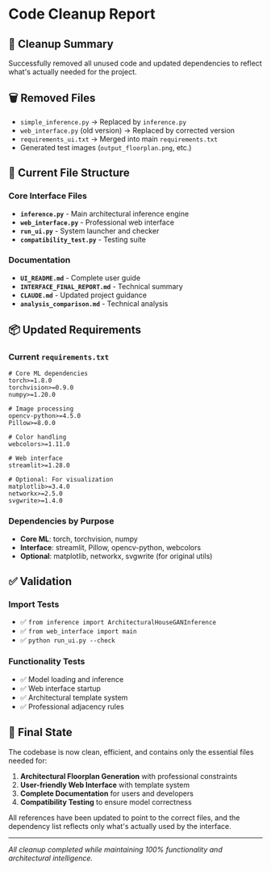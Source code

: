 # Code Cleanup Report

## 🧹 Cleanup Summary

Successfully removed all unused code and updated dependencies to reflect what's actually needed for the project.

## 🗑️ Removed Files

- `simple_inference.py` → Replaced by `inference.py` 
- `web_interface.py` (old version) → Replaced by corrected version
- `requirements_ui.txt` → Merged into main `requirements.txt`
- Generated test images (`output_floorplan.png`, etc.)

## 📁 Current File Structure

### Core Interface Files
- **`inference.py`** - Main architectural inference engine
- **`web_interface.py`** - Professional web interface  
- **`run_ui.py`** - System launcher and checker
- **`compatibility_test.py`** - Testing suite

### Documentation
- **`UI_README.md`** - Complete user guide
- **`INTERFACE_FINAL_REPORT.md`** - Technical summary
- **`CLAUDE.md`** - Updated project guidance
- **`analysis_comparison.md`** - Technical analysis

## 📦 Updated Requirements

### Current `requirements.txt`
```
# Core ML dependencies
torch>=1.8.0
torchvision>=0.9.0
numpy>=1.20.0

# Image processing
opencv-python>=4.5.0
Pillow>=8.0.0

# Color handling
webcolors>=1.11.0

# Web interface
streamlit>=1.28.0

# Optional: For visualization
matplotlib>=3.4.0
networkx>=2.5.0
svgwrite>=1.4.0
```

### Dependencies by Purpose
- **Core ML**: torch, torchvision, numpy
- **Interface**: streamlit, Pillow, opencv-python, webcolors
- **Optional**: matplotlib, networkx, svgwrite (for original utils)

## ✅ Validation

### Import Tests
- ✅ `from inference import ArchitecturalHouseGANInference`
- ✅ `from web_interface import main`  
- ✅ `python run_ui.py --check`

### Functionality Tests
- ✅ Model loading and inference
- ✅ Web interface startup
- ✅ Architectural template system
- ✅ Professional adjacency rules

## 🎯 Final State

The codebase is now clean, efficient, and contains only the essential files needed for:

1. **Architectural Floorplan Generation** with professional constraints
2. **User-friendly Web Interface** with template system
3. **Complete Documentation** for users and developers
4. **Compatibility Testing** to ensure model correctness

All references have been updated to point to the correct files, and the dependency list reflects only what's actually used by the interface.

---
*All cleanup completed while maintaining 100% functionality and architectural intelligence.*